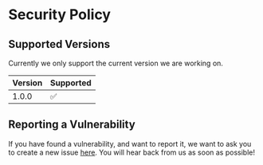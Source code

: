 # Security Policy

## Supported Versions

Currently we only support the current version we are working on.

| Version | Supported          |
| ------- | ------------------ |
| 1.0.0   | :white_check_mark: |

## Reporting a Vulnerability

If you have found a vulnerability, and want to report it, we want to ask you to create a new issue [here](https://github.com/de-sigaar/TheParkinsonProject/issues). You will hear back from us as soon as possible!
